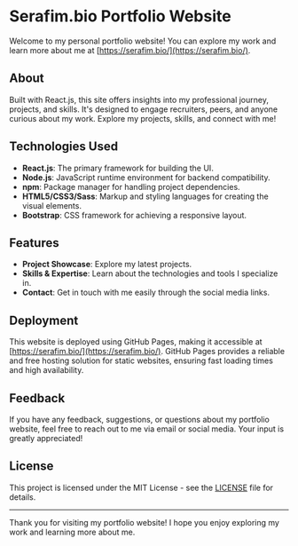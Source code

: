 # Serafim.bio Portfolio Website

Welcome to my personal portfolio website! You can explore my work and learn more about me at [https://serafim.bio/](https://serafim.bio/).

## About

Built with React.js, this site offers insights into my professional journey, projects, and skills. It's designed to engage recruiters, peers, and anyone curious about my work. Explore my projects, skills, and connect with me!

## Technologies Used

- **React.js**: The primary framework for building the UI.
- **Node.js**: JavaScript runtime environment for backend compatibility.
- **npm**: Package manager for handling project dependencies.
- **HTML5/CSS3/Sass**: Markup and styling languages for creating the visual elements.
- **Bootstrap**: CSS framework for achieving a responsive layout.

## Features

- **Project Showcase**: Explore my latest projects.
- **Skills & Expertise**: Learn about the technologies and tools I specialize in.
- **Contact**: Get in touch with me easily through the social media links.

## Deployment

This website is deployed using GitHub Pages, making it accessible at [https://serafim.bio/](https://serafim.bio/). GitHub Pages provides a reliable and free hosting solution for static websites, ensuring fast loading times and high availability.


## Feedback

If you have any feedback, suggestions, or questions about my portfolio website, feel free to reach out to me via email or social media. Your input is greatly appreciated!

## License

This project is licensed under the MIT License - see the [LICENSE](LICENSE) file for details.

---

Thank you for visiting my portfolio website! I hope you enjoy exploring my work and learning more about me.
